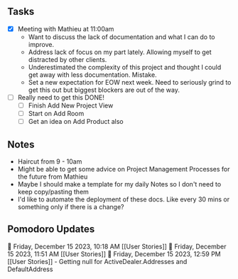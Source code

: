 ## Tasks
- [x] Meeting with Mathieu at 11:00am
	- Want to discuss the lack of documentation and what I can do to improve.
	- Address lack of focus on my part lately. Allowing myself to get distracted by other clients.
	- Underestimated the complexity of this project and thought I could get away with less documentation. Mistake.
	- Set a new expectation for EOW next week. Need to seriously grind to get this out but biggest blockers are out of the way.
- [ ] Really need to get this DONE!
	- [ ] Finish Add New Project View
	- [ ] Start on Add Room
	- [ ] Get an idea on Add Product also

## Notes
- Haircut from 9 - 10am
- Might be able to get some advice on Project Management Processes for the future from Mathieu
- Maybe I should make a template for my daily Notes so I don't need to keep copy/pasting them
- I'd like to automate the deployment of these docs. Like every 30 mins or something only if there is a change?


## Pomodoro Updates
🍅 Friday, December 15 2023, 10:18 AM [[User Stories]]
🍅 Friday, December 15 2023, 11:51 AM [[User Stories]]
🍅 Friday, December 15 2023, 12:59 PM [[User Stories]]
    - Getting null for ActiveDealer.Addresses and DefaultAddress